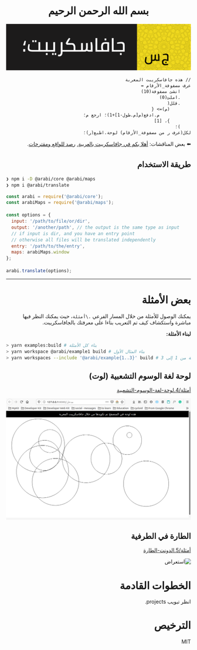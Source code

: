 <div dir=rtl>

<div align="center">
<h1 align="center">بسم الله الرحمن الرحيم</h1>

![شريط أيقوني - جافاسكريب بالعربي](أيقونة.png)

</div>

```جس
// هذه جافاسكريبت المعربة
عرف مصفوفة_الأرقام =
	انشئ مصفوفة(10)
	.املئ(0)
	.قلل(
		(م)=> {
			م.ادفع(م[م.طول-1]+1)؛ ارجع م؛
		}، [1]
	)؛
لكل(عرف ر من مصفوفة_الأرقام) لوحة.اطبع(ر)؛
```

⬅️ بعض المناقشات: [أهلا بكم في جافاسكريبت بالعربية](https://github.com/arabi-js/arabi/discussions/1), [رصد للواقع ومقترحات](https://github.com/arabi-js/arabi/discussions/4).

## طريقة الاستخدام

<div dir=ltr>

```bash
❯ npm i -D @arabi/core @arabi/maps
❯ npm i @arabi/translate
```

```js
const arabi = require('@arabi/core');
const arabiMaps = require('@arabi/maps');

const options = {
  input: '/path/to/file/or/dir',
  output: '/another/path', // the output is the same type as input
  // if input is dir, and you have an entry point
  // otherwise all files will be translated independently
  entry: '/path/to/the/entry',
  maps: arabiMaps.window
};

arabi.translate(options);
```

</div>

---


# بعض الأمثلة

يمكنك الوصول للأمثلة من خلال المسار الفرعي `.\أمثلة`، حيث يمكنك النظر فيها مباشرة واستكشاف كيف تم التعريب بناءا على معرفتك بالجافاسكريبت.

**لبناء الأمثلة:**

<div dir=ltr>

```bash
> yarn examples:build # بناء كل الأمثلة
> yarn workspace @arabi/example1 build # بناء المثال الأول
> yarn workspaces --include '@arabi/example{1..3}' build # بناء الأمثلة من 1 إلى 3
```

</div>

## لوحة لغة الوسوم التشعبية (لوت)

[أمثلة/4.لوحة-لغة-الوسوم-التشعبية](أمثلة/4.لوحة-لغة-الوسوم-التشعبية)

![استعراض](أمثلة/4.لوحة-لغة-الوسوم-التشعبية/استعراض.png)

## الطارة في الطرفية

[أمثلة/5.الدونت-الطارة](أمثلة/5.الدونت-الطارة)

![استعراض](أمثلة/5.الدونت-الطارة/استعراض.gif)

# الخطوات القادمة

انظر تبويب projects.

# الترخيص

MIT

</div>
